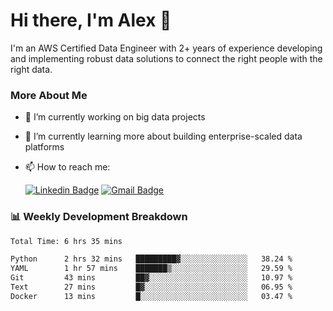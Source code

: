 # Hi there, I'm Alex  👋

I'm an AWS Certified Data Engineer with 2+ years of experience developing and implementing robust data solutions to connect the right people with the right data. 

### More About Me

- 🔭 I’m currently working on big data projects
- 🌱 I’m currently learning more about building enterprise-scaled data platforms
- 📫 How to reach me:

  [![Linkedin Badge](https://img.shields.io/badge/LinkedIn-0077B5?style=for-the-badge&logo=linkedin&logoColor=white)](https://www.linkedin.com/in/itsalexchen) [![Gmail Badge](https://img.shields.io/badge/Gmail-D14836?style=for-the-badge&logo=gmail&logoColor=white)](mailto:itsalexchen@gmail.com)




### 📊 Weekly Development Breakdown
<!--START_SECTION:waka-->

```txt
Total Time: 6 hrs 35 mins

Python      2 hrs 32 mins   █████████▓░░░░░░░░░░░░░░░   38.24 %
YAML        1 hr 57 mins    ███████▒░░░░░░░░░░░░░░░░░   29.59 %
Git         43 mins         ██▓░░░░░░░░░░░░░░░░░░░░░░   10.97 %
Text        27 mins         █▓░░░░░░░░░░░░░░░░░░░░░░░   06.95 %
Docker      13 mins         █░░░░░░░░░░░░░░░░░░░░░░░░   03.47 %
```

<!--END_SECTION:waka-->
